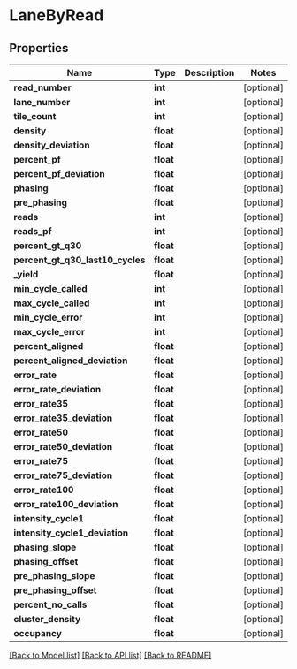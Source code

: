 # LaneByRead

## Properties
Name | Type | Description | Notes
------------ | ------------- | ------------- | -------------
**read_number** | **int** |  | [optional] 
**lane_number** | **int** |  | [optional] 
**tile_count** | **int** |  | [optional] 
**density** | **float** |  | [optional] 
**density_deviation** | **float** |  | [optional] 
**percent_pf** | **float** |  | [optional] 
**percent_pf_deviation** | **float** |  | [optional] 
**phasing** | **float** |  | [optional] 
**pre_phasing** | **float** |  | [optional] 
**reads** | **int** |  | [optional] 
**reads_pf** | **int** |  | [optional] 
**percent_gt_q30** | **float** |  | [optional] 
**percent_gt_q30_last10_cycles** | **float** |  | [optional] 
**_yield** | **float** |  | [optional] 
**min_cycle_called** | **int** |  | [optional] 
**max_cycle_called** | **int** |  | [optional] 
**min_cycle_error** | **int** |  | [optional] 
**max_cycle_error** | **int** |  | [optional] 
**percent_aligned** | **float** |  | [optional] 
**percent_aligned_deviation** | **float** |  | [optional] 
**error_rate** | **float** |  | [optional] 
**error_rate_deviation** | **float** |  | [optional] 
**error_rate35** | **float** |  | [optional] 
**error_rate35_deviation** | **float** |  | [optional] 
**error_rate50** | **float** |  | [optional] 
**error_rate50_deviation** | **float** |  | [optional] 
**error_rate75** | **float** |  | [optional] 
**error_rate75_deviation** | **float** |  | [optional] 
**error_rate100** | **float** |  | [optional] 
**error_rate100_deviation** | **float** |  | [optional] 
**intensity_cycle1** | **float** |  | [optional] 
**intensity_cycle1_deviation** | **float** |  | [optional] 
**phasing_slope** | **float** |  | [optional] 
**phasing_offset** | **float** |  | [optional] 
**pre_phasing_slope** | **float** |  | [optional] 
**pre_phasing_offset** | **float** |  | [optional] 
**percent_no_calls** | **float** |  | [optional] 
**cluster_density** | **float** |  | [optional] 
**occupancy** | **float** |  | [optional] 

[[Back to Model list]](../README.md#documentation-for-models) [[Back to API list]](../README.md#documentation-for-api-endpoints) [[Back to README]](../README.md)

